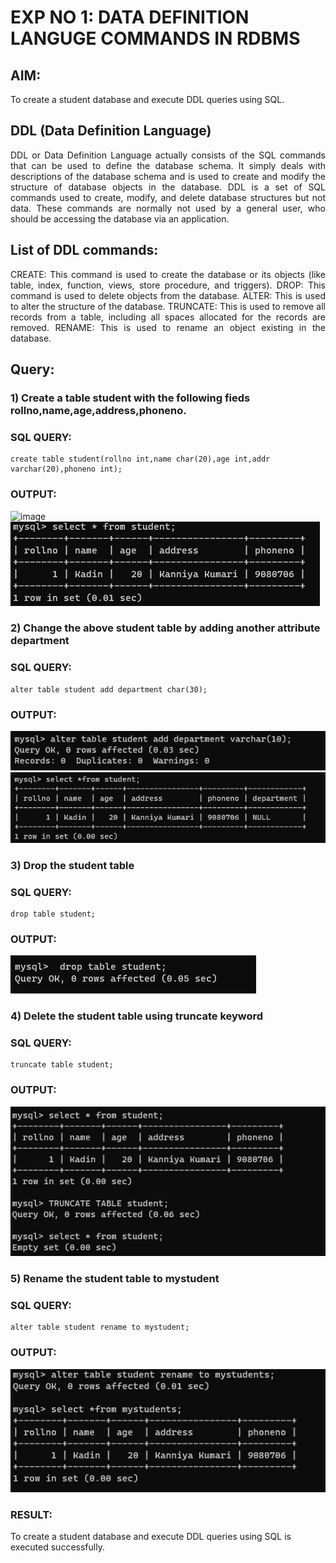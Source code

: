 # EXP NO 1: DATA DEFINITION LANGUGE COMMANDS IN RDBMS

## AIM:
To create a student database and execute DDL queries using SQL.


## DDL (Data Definition Language)
<div align="justify">
DDL or Data Definition Language actually consists of the SQL commands that can be used to define the database schema. It simply deals with descriptions of the database schema and is used to create and modify the structure of database objects in the database. DDL is a set of SQL commands used to create, modify, and delete database structures but not data. These commands are normally not used by a general user, who should be accessing the database via an application.
</div>
 
## List of DDL commands: 
<div align="justify">
CREATE: This command is used to create the database or its objects (like table, index, function, views, store procedure, and triggers).
DROP: This command is used to delete objects from the database.
ALTER: This is used to alter the structure of the database.
TRUNCATE: This is used to remove all records from a table, including all spaces allocated for the records are removed.
RENAME: This is used to rename an object existing in the database.
</div>

## Query:
### 1) Create a table student with the following fieds rollno,name,age,address,phoneno.

### SQL QUERY: 
```
create table student(rollno int,name char(20),age int,addr varchar(20),phoneno int);
```
### OUTPUT:
![image]("1.1.png")
![image](1.2.png)

### 2) Change the above student table by adding another attribute department

### SQL QUERY: 
```
alter table student add department char(30);

```
### OUTPUT:
![image](1.3.png)
![image](1.4.png)

### 3) Drop the student table
 
### SQL QUERY: 
```
drop table student;

```
### OUTPUT:
![image](1.5.png)


### 4) Delete the student table using truncate keyword
### SQL QUERY: 
```
truncate table student;

```
### OUTPUT:
![image](1.6.png)

### 5) Rename the student table to mystudent
### SQL QUERY: 
```
alter table student rename to mystudent;

```
### OUTPUT:
![image](1.7.png)

### RESULT:
To create a student database and execute DDL queries using SQL is executed successfully.
